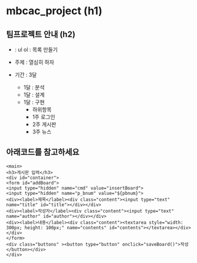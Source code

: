 # mbcac_project (h1)
## 팀프로젝트 안내 (h2)
  * : ul ol : 목록 만들기
    
  * 주제 : 열심히 하자
  * 기간 : 3달
    + 1달 : 분석
    + 1달 : 설계
    + 1달 : 구현
      - 하위항목
      - 1주 로그인
      - 2주 게시판
      - 3주 뉴스
 ## 아래코드를 참고하세요
 ```
 <main>
<h3>게시판 입력</h3>
<div id="container">
<form id="addBoard">
<input type="hidden" name="cmd" value="insertBoard">
<input type="hidden" name="p_bnum" value="${pbnum}">
<div><label>제목</label><div class="content"><input type="text" name="title" id="title"></div></div>
<div><label>작성자</label><div class="content"><input type="text" name="author" id="author"></div></div>
<div><label>내용</label><div class="content"><textarea style="width: 300px; height: 100px;" name="contents" id="contents"></textarea></div></div>
</form>
<div class="buttons" ><button type="button" onclick="saveBoard()">작성</button></div>
</div>
```
